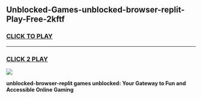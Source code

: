 
## Unblocked-Games-unblocked-browser-replit-Play-Free-2kftf
<h3>
<a href="https://premium76.site?title=unblocked-browser-replit&ref=19M">CLICK TO PLAY</a></h3>
<hr>

<h3>
<a href="https://premium76.site?title=unblocked-browser-replit&ref=19M">CLICK 2 PLAY</a>
  
</h3>

<a href="https://premium76.site?title=unblocked-browser-replit&ref=19M"><img src="https://clearcache.store/games.png"></a>


**unblocked-browser-replit games unblocked: Your Gateway to Fun and Accessible Online Gaming**
